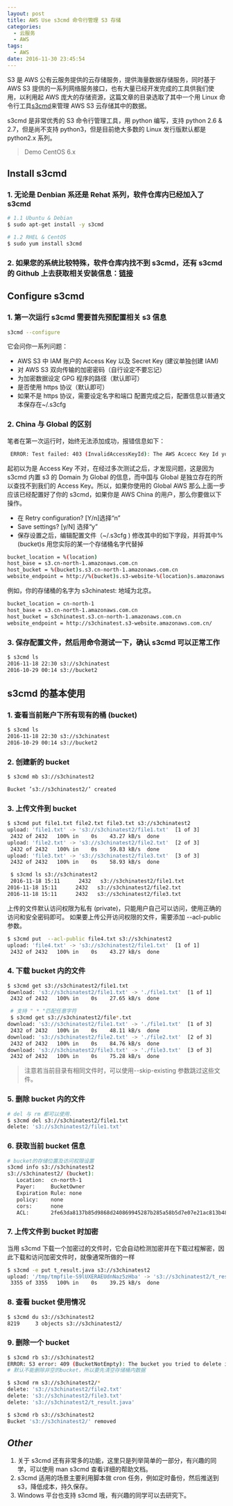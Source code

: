 ```yaml
---
layout: post
title: AWS Use s3cmd 命令行管理 S3 存储
categories:
  - 云服务
  - AWS
tags:
  - AWS
date: 2016-11-30 23:45:54
---
```



S3 是 AWS 公有云服务提供的云存储服务，提供海量数据存储服务，同时基于 AWS S3 提供的一系列网络服务接口，也有大量已经开发完成的工具供我们使用，以利用起 AWS 庞大的存储资源，这篇文章的目录选取了其中一个用 Linux 命令行工具[s3cmd](http://s3tools.org)来管理 AWS S3 云存储其中的数据。

s3cmd 是非常优秀的 S3 命令行管理工具，用 python 编写，支持 python 2.6 & 2.7，但是尚不支持 python3，但是目前绝大多数的 Linux 发行版默认都是 python2.x 系列。

> Demo CentOS 6.x

## **Install s3cmd**

### 1. 无论是 Denbian 系还是 Rehat 系列，软件仓库内已经加入了 s3cmd

```bash
# 1.1 Ubuntu & Debian
$ sudo apt-get install -y s3cmd

# 1.2 RHEL & CentOS
$ sudo yum install s3cmd
```

### 2. 如果您的系统比较特殊，软件仓库内找不到 s3cmd，还有 s3cmd 的 Github 上去获取相关安装信息：[链接](https://github.com/s3tools/s3cmd)

## **Configure s3cmd**

### 1. 第一次运行 s3cmd 需要首先预配置相关 s3 信息

```bash
s3cmd --configure
```

它会问你一系列问题：

- AWS S3 中 IAM 账户的 Access Key 以及 Secret Key (建议单独创建 IAM)
- 对 AWS S3 双向传输的加密密码（自行设定不要忘记）
- 为加密数据设定 GPG 程序的路径（默认即可）
- 是否使用 https 协议（默认即可）
- 如果不是 https 协议，需要设定名字和端口
  配置完成之后，配置信息以普通文本保存在~/.s3cfg

### 2. China 与 Global 的区别

笔者在第一次运行时，始终无法添加成功，报错信息如下：

```bash
 ERROR: Test failed: 403 (InvalidAccessKeyId): The AWS Accecc Key Id you provided does not exist in our records.
```

起初以为是 Access Key 不对，在经过多次测试之后，才发现问题，这是因为 s3cmd 内置 s3 的 Domain 为 Global 的信息，而中国与 Global 是独立存在的所以查找不到我们的 Access Key。所以，如果你使用的 Global AWS 那么上面一步应该已经配置好了你的 s3cmd，如果你是 AWS China 的用户，那么你要做以下操作。

- 在 Retry configuration? [Y/n]选择“n”
- Save settings? [y/N] 选择“y”
- 保存设置之后，编辑配置文件（~/.s3cfg ) 修改其中的如下字段，并将其中%(bucket)s 用您实际的某一个存储桶名字代替掉

```bash
bucket_location = %(location)
host_base = s3.cn-north-1.amazonaws.com.cn
host_bucket = %(bucket)s.s3.cn-north-1.amazonaws.com.cn
website_endpoint = http://%(bucket)s.s3-website-%(location)s.amazonaws.com.cn/
```

例如，你的存储桶的名字为 s3chinatest: 地域为北京。

```bash
bucket_location = cn-north-1
host_base = s3.cn-north-1.amazonaws.com.cn
host_bucket = s3chinatest.s3.cn-north-1.amazonaws.com.cn
website_endpoint = http://s3chinatest.s3-website.amazonaws.com.cn/
```

### 3. 保存配置文件，然后用命令测试一下，确认 s3cmd 可以正常工作

```bash
$ s3cmd ls
2016-11-18 22:30 s3://s3chinatest
2016-10-29 00:14 s3://bucket2
```

## **s3cmd 的基本使用**

### 1. 查看当前账户下所有现有的桶 (bucket)

```bash
$ s3cmd ls
2016-11-18 22:30 s3://s3chinatest
2016-10-29 00:14 s3://bucket2
```

### 2. 创建新的 bucket

```bash
$ s3cmd mb s3://s3chinatest2

Bucket ’s3://s3chinatest2/’ created
```

### 3. 上传文件到 bucket

```bash
$ s3cmd put file1.txt file2.txt file3.txt s3://s3chinatest2
upload: 'file1.txt' -> 's3://s3chinatest2/file1.txt'  [1 of 3]
 2432 of 2432   100% in    0s    43.27 kB/s  done
upload: 'file2.txt' -> 's3://s3chinatest2/file2.txt'  [2 of 3]
 2432 of 2432   100% in    0s    59.83 kB/s  done
upload: 'file3.txt' -> 's3://s3chinatest2/file3.txt'  [3 of 3]
 2432 of 2432   100% in    0s    58.93 kB/s  done

 $ s3cmd ls s3://s3chinatest2
 2016-11-18 15:11      2432   s3://s3chinatest2/file1.txt
2016-11-18 15:11      2432   s3://s3chinatest2/file2.txt
2016-11-18 15:11      2432   s3://s3chinatest2/file3.txt
```

上传的文件默认访问权限为私有 (private)，只能用户自己可以访问，使用正确的访问和安全密码即可。
如果要上传公开访问权限的文件，需要添加 --acl-public 参数。

```bash
$ s3cmd put  --acl-public file4.txt s3://s3chinatest2
upload: 'file4.txt' -> 's3://s3chinatest2/file1.txt'  [1 of 1]
 2432 of 2432   100% in    0s    43.27 kB/s  done
```

### 4. 下载 bucket 内的文件

```bash
$ s3cmd get s3://s3chinatest2/file1.txt
download: 's3://s3chinatest2/file1.txt' -> './file1.txt'  [1 of 1]
 2432 of 2432   100% in    0s    27.65 kB/s  done

 # 支持 " * "匹配任意字符
 $ s3cmd get s3://s3chinatest2/file*.txt
download: 's3://s3chinatest2/file1.txt' -> './file1.txt'  [1 of 3]
 2432 of 2432   100% in    0s    48.11 kB/s  done
download: 's3://s3chinatest2/file2.txt' -> './file2.txt'  [2 of 3]
 2432 of 2432   100% in    0s    84.76 kB/s  done
download: 's3://s3chinatest2/file3.txt' -> './file3.txt'  [3 of 3]
 2432 of 2432   100% in    0s    75.28 kB/s  done
```

> 注意若当前目录有相同文件时，可以使用--skip-existing 参数跳过这些文件。

### 5. 删除 bucket 内的文件

```bash
# del 与 rm 都可以使用.
$ s3cmd del s3://s3chinatest2/file1.txt
delete: 's3://s3chinatest2/file1.txt'
```

### 6. 获取当前 bucket 信息

```bash
# bucket的存储位置及访问权限设置
s3cmd info s3://s3chinatest2
s3://s3chinatest2/ (bucket):
   Location:  cn-north-1
   Payer:     BucketOwner
   Expiration Rule: none
   policy:    none
   cors:      none
   ACL:       2fe63da8137b85d9868d240869945287b285a58b5d7e07e21ac813b486dcabea: FULL_CONTROL
```

### 7. 上传文件到 bucket 时加密

当用 s3cmd 下载一个加密过的文件时，它会自动检测加密并在下载过程解密，因此下载和访问加密文件时，就像通常所做的一样

```bash
$ s3cmd -e put t_result.java s3://s3chinatest2
upload: '/tmp/tmpfile-S9lUXERAEUdnNaz5zHba' -> 's3://s3chinatest2/t_result.java'  [1 of 1]
 3355 of 3355   100% in    0s    39.25 kB/s  done
```

### 8. 查看 bucket 使用情况

```bash
$ s3cmd du s3://s3chinatest2
8219     3 objects s3://s3chinatest2/
```

### 9. 删除一个 bucket

```bash
$ s3cmd rb s3://s3chinatest2
ERROR: S3 error: 409 (BucketNotEmpty): The bucket you tried to delete is not empty
# 默认不能删除非空的bucket，所以要先清空存储桶内数据

$ s3cmd rm s3://s3chinatest2/*
delete: 's3://s3chinatest2/file2.txt'
delete: 's3://s3chinatest2/file3.txt'
delete: 's3://s3chinatest2/t_result.java'

$ s3cmd rb s3://s3chinatest2
Bucket 's3://s3chinatest2/' removed
```

## *Other*

  1. 关于 s3cmd 还有非常多的功能，这里只是列举简单的一部分，有兴趣的同学，可以使用 man s3cmd 查看详细的帮助文档。
  2. s3cmd 适用的场景主要利用脚本做 cron 任务，例如定时备份，然后推送到 s3，降低成本，持久保存。
  3. Windows 平台也支持 s3cmd 哦，有兴趣的同学可以去研究下。
